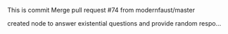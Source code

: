 This is commit Merge pull request #74 from modernfaust/master

created node to answer existential questions and provide random respo…